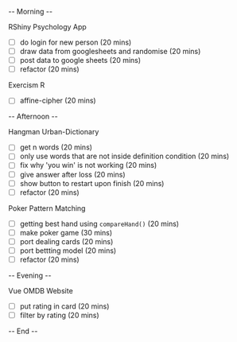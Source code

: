 
-- Morning -- 

RShiny Psychology App
- [ ] do login for new person (20 mins)
- [ ] draw data from googlesheets and randomise (20 mins)
- [ ] post data to google sheets (20 mins)
- [ ] refactor (20 mins)

Exercism R
- [ ] affine-cipher (20 mins)

-- Afternoon --

Hangman Urban-Dictionary
- [ ] get n words (20 mins)
- [ ] only use words that are not inside definition condition (20 mins)
- [ ] fix why 'you win' is not working (20 mins)
- [ ] give answer after loss (20 mins)
- [ ] show button to restart upon finish (20 mins)
- [ ] refactor (20 mins)

Poker Pattern Matching
- [ ] getting best hand using `compareHand()` (20 mins)
- [ ] make poker game (30 mins)
- [ ] port dealing cards (20 mins)
- [ ] port bettting model (20 mins)
- [ ] refactor (20 mins)

-- Evening --

Vue OMDB Website
- [ ] put rating in card (20 mins)
- [ ] filter by rating (20 mins)

-- End -- 
